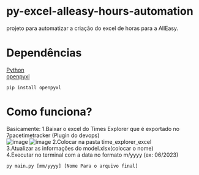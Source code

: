 # py-excel-alleasy-hours-automation
projeto para automatizar a criação do excel de horas para a AllEasy.
# Dependências
[Python](https://www.python.org/) <br>
[openpyxl](https://openpyxl.readthedocs.io/en/stable/)
```console
pip install openpyxl
```
# Como funciona?
Basicamente:
  1.Baixar o excel do Times Explorer que é exportado no 7pacetimetracker (Plugin do devops) <br>
  ![image](https://github.com/Im-Kan/py-excel-alleasy-hours-automation/assets/90940106/25bac97a-87be-4f7f-9d5c-25df91d49d1f) ![image](https://github.com/Im-Kan/py-excel-alleasy-hours-automation/assets/90940106/f1ca4173-fbcd-4bc9-8620-08e3c3c65b47)
  2.Colocar na pasta time_explorer_excel <br>
  3.Atualizar as informações do model.xlsx(colocar o nome) <br>
  4.Executar no terminal com a data no formato m/yyyy (ex: 06/2023) <br>
```console
py main.py [mm/yyyy] [Nome Para o arquivo final]
```
